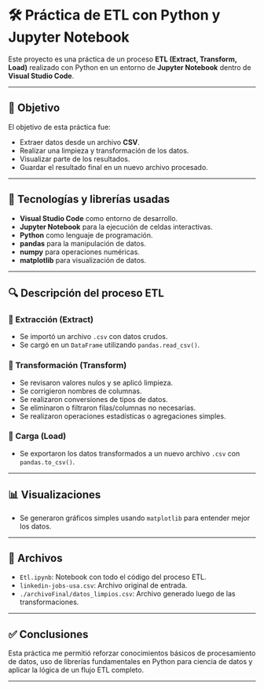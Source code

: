 # 🛠️ Práctica de ETL con Python y Jupyter Notebook

Este proyecto es una práctica de un proceso **ETL (Extract, Transform, Load)** realizado con Python en un entorno de **Jupyter Notebook** dentro de **Visual Studio Code**.

---

## 📌 Objetivo

El objetivo de esta práctica fue:

- Extraer datos desde un archivo **CSV**.
- Realizar una limpieza y transformación de los datos.
- Visualizar parte de los resultados.
- Guardar el resultado final en un nuevo archivo procesado.

---

## 🔧 Tecnologías y librerías usadas

- **Visual Studio Code** como entorno de desarrollo.
- **Jupyter Notebook** para la ejecución de celdas interactivas.
- **Python** como lenguaje de programación.
- **pandas** para la manipulación de datos.
- **numpy** para operaciones numéricas.
- **matplotlib** para visualización de datos.

---

## 🔍 Descripción del proceso ETL

### 🧪 Extracción (Extract)

- Se importó un archivo `.csv` con datos crudos.
- Se cargó en un `DataFrame` utilizando `pandas.read_csv()`.

### 🧹 Transformación (Transform)

- Se revisaron valores nulos y se aplicó limpieza.
- Se corrigieron nombres de columnas.
- Se realizaron conversiones de tipos de datos.
- Se eliminaron o filtraron filas/columnas no necesarias.
- Se realizaron operaciones estadísticas o agregaciones simples.

### 💾 Carga (Load)

- Se exportaron los datos transformados a un nuevo archivo `.csv` con `pandas.to_csv()`.

---

## 📊 Visualizaciones

- Se generaron gráficos simples usando `matplotlib` para entender mejor los datos.

---

## 📁 Archivos

- `Etl.ipynb`: Notebook con todo el código del proceso ETL.
- `linkedin-jobs-usa.csv`: Archivo original de entrada.
- `./archivoFinal/datos_limpios.csv`: Archivo generado luego de las transformaciones.

---

## ✅ Conclusiones

Esta práctica me permitió reforzar conocimientos básicos de procesamiento de datos, uso de librerías fundamentales en Python para ciencia de datos y aplicar la lógica de un flujo ETL completo.

---
